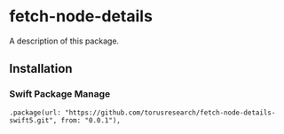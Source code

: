 # fetch-node-details

A description of this package.

## Installation

### Swift Package Manage

```
.package(url: "https://github.com/torusresearch/fetch-node-details-swift5.git", from: "0.0.1"),
```
